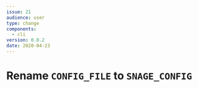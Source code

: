 ```yaml
---
issue: 21
audience: user
type: change
components:
  - cli
version: 0.0.2
date: 2020-04-23
---
```


# Rename `CONFIG_FILE` to `SNAGE_CONFIG`
